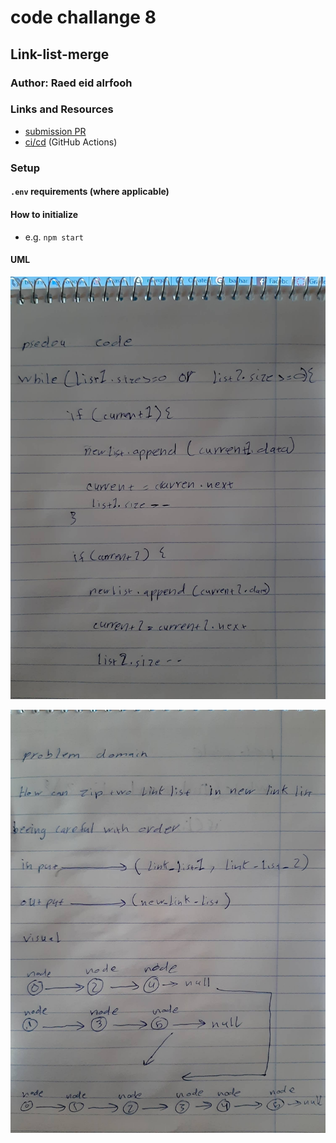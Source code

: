 # code challange 8

## Link-list-merge

### Author: Raed eid alrfooh

### Links and Resources

- [submission PR](https://github.com/raed-401-advanced-javascript/data-structures-and-algorithms/pull/7)
- [ci/cd](https://github.com/raed-401-advanced-javascript/data-structures-and-algorithms/pull/7/checks?check_run_id=414465460) (GitHub Actions)

### Setup

#### `.env` requirements (where applicable)


#### How to initialize

- e.g. `npm start`


#### UML

![white borad](/assets/83982376_622383145194909_7054032189343662080_n.jpg)

![white borad](/assets/84287821_2591336227812098_3687117806005911552_n.jpg)

